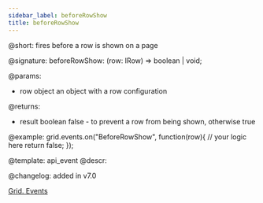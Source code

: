 ```yaml
---
sidebar_label: beforeRowShow
title: beforeRowShow
---          
```


@short: fires before a row is shown on a page

@signature: beforeRowShow: (row: IRow) => boolean | void;

@params: 
- row   object  an object with a row configuration


@returns:
- result	boolean		false - to prevent a row from being shown, otherwise true

@example:
grid.events.on("BeforeRowShow", function(row){
    // your logic here
    return false;
});


@template: api_event
@descr:

@changelog: added in v7.0

[Grid. Events](https://snippet.dhtmlx.com/9zeyp4ds)
